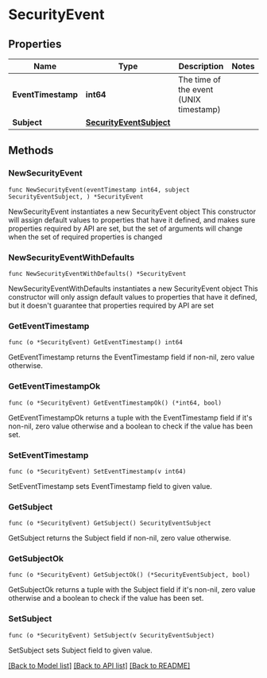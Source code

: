 # SecurityEvent

## Properties

Name | Type | Description | Notes
------------ | ------------- | ------------- | -------------
**EventTimestamp** | **int64** | The time of the event (UNIX timestamp) | 
**Subject** | [**SecurityEventSubject**](SecurityEventSubject.md) |  | 

## Methods

### NewSecurityEvent

`func NewSecurityEvent(eventTimestamp int64, subject SecurityEventSubject, ) *SecurityEvent`

NewSecurityEvent instantiates a new SecurityEvent object
This constructor will assign default values to properties that have it defined,
and makes sure properties required by API are set, but the set of arguments
will change when the set of required properties is changed

### NewSecurityEventWithDefaults

`func NewSecurityEventWithDefaults() *SecurityEvent`

NewSecurityEventWithDefaults instantiates a new SecurityEvent object
This constructor will only assign default values to properties that have it defined,
but it doesn't guarantee that properties required by API are set

### GetEventTimestamp

`func (o *SecurityEvent) GetEventTimestamp() int64`

GetEventTimestamp returns the EventTimestamp field if non-nil, zero value otherwise.

### GetEventTimestampOk

`func (o *SecurityEvent) GetEventTimestampOk() (*int64, bool)`

GetEventTimestampOk returns a tuple with the EventTimestamp field if it's non-nil, zero value otherwise
and a boolean to check if the value has been set.

### SetEventTimestamp

`func (o *SecurityEvent) SetEventTimestamp(v int64)`

SetEventTimestamp sets EventTimestamp field to given value.


### GetSubject

`func (o *SecurityEvent) GetSubject() SecurityEventSubject`

GetSubject returns the Subject field if non-nil, zero value otherwise.

### GetSubjectOk

`func (o *SecurityEvent) GetSubjectOk() (*SecurityEventSubject, bool)`

GetSubjectOk returns a tuple with the Subject field if it's non-nil, zero value otherwise
and a boolean to check if the value has been set.

### SetSubject

`func (o *SecurityEvent) SetSubject(v SecurityEventSubject)`

SetSubject sets Subject field to given value.



[[Back to Model list]](../README.md#documentation-for-models) [[Back to API list]](../README.md#documentation-for-api-endpoints) [[Back to README]](../README.md)


